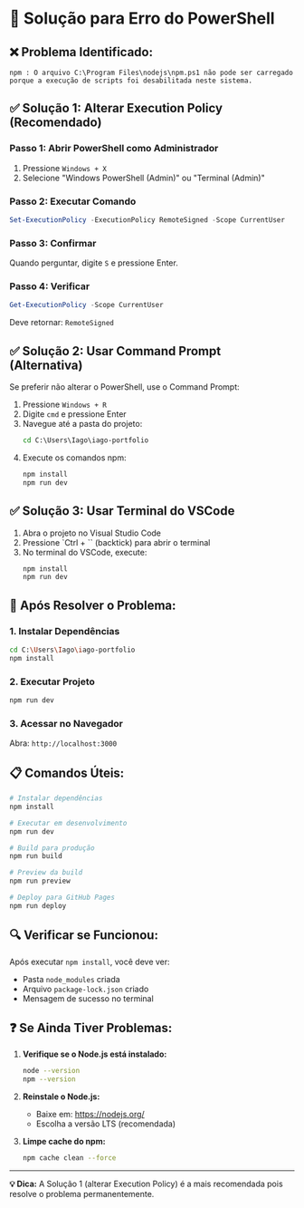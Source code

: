 # 🔧 Solução para Erro do PowerShell

## ❌ **Problema Identificado:**
```
npm : O arquivo C:\Program Files\nodejs\npm.ps1 não pode ser carregado porque a execução de scripts foi desabilitada neste sistema.
```

## ✅ **Solução 1: Alterar Execution Policy (Recomendado)**

### Passo 1: Abrir PowerShell como Administrador
1. Pressione `Windows + X`
2. Selecione "Windows PowerShell (Admin)" ou "Terminal (Admin)"

### Passo 2: Executar Comando
```powershell
Set-ExecutionPolicy -ExecutionPolicy RemoteSigned -Scope CurrentUser
```

### Passo 3: Confirmar
Quando perguntar, digite `S` e pressione Enter.

### Passo 4: Verificar
```powershell
Get-ExecutionPolicy -Scope CurrentUser
```
Deve retornar: `RemoteSigned`

## ✅ **Solução 2: Usar Command Prompt (Alternativa)**

Se preferir não alterar o PowerShell, use o Command Prompt:

1. Pressione `Windows + R`
2. Digite `cmd` e pressione Enter
3. Navegue até a pasta do projeto:
   ```cmd
   cd C:\Users\Iago\iago-portfolio
   ```
4. Execute os comandos npm:
   ```cmd
   npm install
   npm run dev
   ```

## ✅ **Solução 3: Usar Terminal do VSCode**

1. Abra o projeto no Visual Studio Code
2. Pressione `Ctrl + `` (backtick) para abrir o terminal
3. No terminal do VSCode, execute:
   ```bash
   npm install
   npm run dev
   ```

## 🚀 **Após Resolver o Problema:**

### 1. Instalar Dependências
```bash
cd C:\Users\Iago\iago-portfolio
npm install
```

### 2. Executar Projeto
```bash
npm run dev
```

### 3. Acessar no Navegador
Abra: `http://localhost:3000`

## 📋 **Comandos Úteis:**

```bash
# Instalar dependências
npm install

# Executar em desenvolvimento
npm run dev

# Build para produção
npm run build

# Preview da build
npm run preview

# Deploy para GitHub Pages
npm run deploy
```

## 🔍 **Verificar se Funcionou:**

Após executar `npm install`, você deve ver:
- Pasta `node_modules` criada
- Arquivo `package-lock.json` criado
- Mensagem de sucesso no terminal

## ❓ **Se Ainda Tiver Problemas:**

1. **Verifique se o Node.js está instalado:**
   ```bash
   node --version
   npm --version
   ```

2. **Reinstale o Node.js:**
   - Baixe em: https://nodejs.org/
   - Escolha a versão LTS (recomendada)

3. **Limpe cache do npm:**
   ```bash
   npm cache clean --force
   ```

---

**💡 Dica:** A Solução 1 (alterar Execution Policy) é a mais recomendada pois resolve o problema permanentemente.


